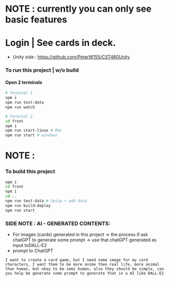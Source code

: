 # NOTE : currently you can only see basic features
# Login | See cards in deck.

- Unity side : https://github.com/PeterW155/CST480Unity

### To run this project | w/o build
#### Open 2 terminals
```bash
# Terminal 1
npm i
npm run test-data
npm run watch

# Terminal 2
cd front
npm i
npm run start-linux # Mac
npm run start # windows
```

# NOTE : 
### To build this project 
```bash
npm i
cd front
npm i
cd ..
npm run test-data # Setup + add data
npm run build:deploy
npm run start
```


### SIDE NOTE : AI - GENERATED CONTENTS:
- For images (cards) generated in this project -> the process if ask chatGPT to generate some prompt -> use that chatGPT generated as input toDALL-E2
- prompt to ChatGPT
```
I want to create a card game, but I need some image for my card characters, I want them to be more anime then real life, more animal than human, but okay to be semi human, also they should be simple, can you help be generate some prompt to generate that in a AI like DALL-E2
```